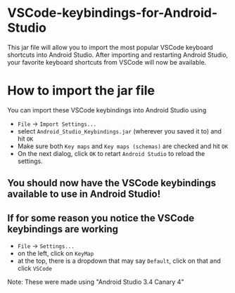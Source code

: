 # VSCode-keybindings-for-Android-Studio
This jar file will allow you to import the most popular VSCode keyboard shortcuts into Android Studio.  After importing and restarting Android Studio, your favorite keyboard shortcuts from VSCode will now be available.

# How to import the jar file
You can import these VSCode keybindings into Android Studio using

- `File` -> `Import Settings...`
- select `Android_Studio_Keybindings.jar` (wherever you saved it to) and hit `OK`
- Make sure both `Key maps` and `Key maps (schemas)` are checked and hit `OK`
- On the next dialog, click `OK` to retart `Android Studio` to reload the settings.

## You should now have the VSCode keybindings available to use in Android Studio!

## If for some reason you notice the VSCode keybindings are working
- `File` -> `Settings...`
- on the left, click on `KeyMap`
- at the top, there is a dropdown that may say `Default`, click on that and click `VSCode`

Note: These were made using "Android Studio 3.4 Canary 4"
